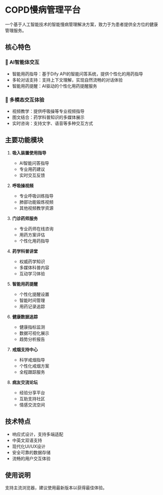 # COPD慢病管理平台

一个基于人工智能技术的智能慢病管理解决方案，致力于为患者提供全方位的健康管理服务。

## 核心特色

### 🤖 AI智能体交互
- 智能用药指导：基于Dify API的智能问答系统，提供个性化的用药指导
- 多轮对话支持：支持上下文理解，实现自然流畅的对话体验
- 智能用药提醒：AI驱动的个性化用药提醒服务

### 📱 多模态交互体验
- 视频教学：提供呼吸操等专业视频指导
- 图文结合：药学科普知识的多媒体展示
- 实时咨询：支持文字、语音等多种交互方式

## 主要功能模块

1. **吸入装置使用指导**
   - AI智能问答指导
   - 专业用药建议
   - 实时交互反馈

2. **呼吸操视频**
   - 专业呼吸训练指导
   - 肺部功能锻炼视频
   - 其他视频教学资源

3. **门诊药师服务**
   - 专业药师在线咨询
   - 用药方案评估
   - 个性化用药指导

4. **药学科普讲堂**
   - 权威药学知识
   - 多媒体科普内容
   - 互动学习体验

5. **智能用药提醒**
   - 个性化提醒设置
   - 智能时间管理
   - 用药记录追踪

6. **健康数据追踪**
   - 健康指标监测
   - 数据可视化展示
   - 趋势分析报告

8. **戒烟支持中心**
   - 科学戒烟指导
   - 个性化戒烟方案
   - 全程跟踪服务

9. **病友交流论坛**
   - 经验分享平台
   - 互助支持社区
   - 情感交流空间

## 技术特点

- 响应式设计，支持多端适配
- 中英文双语支持
- 现代化UI/UX设计
- 安全可靠的数据存储
- 流畅的用户交互体验

## 使用说明

支持主流浏览器，建议使用最新版本以获得最佳体验。

